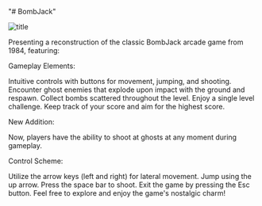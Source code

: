"# BombJack" 

![title](https://github.com/inbarbahnof/BombJack/assets/158153825/aa7f463f-8a12-4980-afdf-557734b8915e)

Presenting a reconstruction of the classic BombJack arcade game from 1984, featuring:

Gameplay Elements:

Intuitive controls with buttons for movement, jumping, and shooting.
Encounter ghost enemies that explode upon impact with the ground and respawn.
Collect bombs scattered throughout the level.
Enjoy a single level challenge.
Keep track of your score and aim for the highest score.

New Addition:

Now, players have the ability to shoot at ghosts at any moment during gameplay.

Control Scheme:

Utilize the arrow keys (left and right) for lateral movement.
Jump using the up arrow.
Press the space bar to shoot.
Exit the game by pressing the Esc button.
Feel free to explore and enjoy the game's nostalgic charm!
